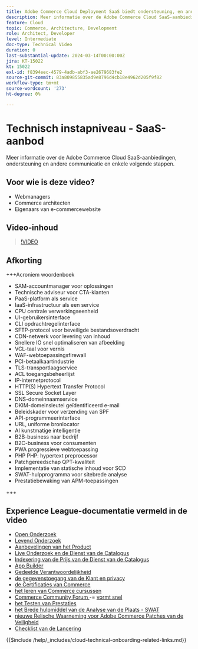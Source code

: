 ```yaml
---
title: Adobe Commerce Cloud Deployment SaaS biedt ondersteuning, en andere communicaties en enkele volgende stappen
description: Meer informatie over de Adobe Commerce Cloud SaaS-aanbiedingen, ondersteuning en andere communicatie en enkele volgende stappen.
feature: Cloud
topic: Commerce, Architecture, Development
role: Architect, Developer
level: Intermediate
doc-type: Technical Video
duration: 0
last-substantial-update: 2024-03-14T00:00:00Z
jira: KT-15022
kt: 15022
exl-id: f8394eec-4579-4adb-abf3-ae2679683fe2
source-git-commit: 83a809855835ad9e8796d4cb18e4962d205f9f82
workflow-type: tm+mt
source-wordcount: '273'
ht-degree: 0%

---
```


# Technisch instapniveau - SaaS-aanbod

Meer informatie over de Adobe Commerce Cloud SaaS-aanbiedingen, ondersteuning en andere communicatie en enkele volgende stappen.

## Voor wie is deze video?

- Webmanagers
- Commerce architecten
- Eigenaars van e-commercewebsite

## Video-inhoud

>[!VIDEO](https://video.tv.adobe.com/v/3427902?learn=on&enablevpops)

## Afkorting

+++Acroniem woordenboek

- SAM-accountmanager voor oplossingen
- Technische adviseur voor CTA-klanten
- PaaS-platform als service
- IaaS-infrastructuur als een service
- CPU centrale verwerkingseenheid
- UI-gebruikersinterface
- CLI opdrachtregelinterface
- SFTP-protocol voor beveiligde bestandsoverdracht
- CDN-netwerk voor levering van inhoud
- Snellere IO snel optimaliseren van afbeelding
- VCL-taal voor vernis
- WAF-webtoepassingsfirewall
- PCI-betaalkaartindustrie
- TLS-transportlaagservice
- ACL toegangsbeheerlijst
- IP-internetprotocol
- HTTP(S) Hypertext Transfer Protocol
- SSL Secure Socket Layer
- DNS-domeinnaamservice
- DKIM-domeinsleutel geïdentificeerd e-mail
- Beleidskader voor verzending van SPF
- API-programmeerinterface
- URL, uniforme bronlocator
- AI kunstmatige intelligentie
- B2B-business naar bedrijf
- B2C-business voor consumenten
- PWA progressieve webtoepassing
- PHP PHP: hypertext preprocessor
- Patchgereedschap QPT-kwaliteit
- Implementatie van statische inhoud voor SCD
- SWAT-hulpprogramma voor sitebrede analyse
- Prestatiebewaking van APM-toepassingen

+++

## Experience League-documentatie vermeld in de video

- [ Open Onderzoek ](https://experienceleague.adobe.com/docs/commerce-cloud-service/user-guide/configure/service/opensearch.html)
- [ Levend Onderzoek ](https://experienceleague.adobe.com/docs/commerce-merchant-services/live-search/overview.html)
- [ Aanbevelingen van het Product ](https://experienceleague.adobe.com/docs/commerce-merchant-services/product-recommendations/overview.html)
- [ Live Onderzoek en de Dienst van de Catalogus ](https://experienceleague.adobe.com/docs/events/adobe-developers-live-recordings/2023/nov2023/nov-commerce/commerce-search-and-catalog-service.html)
- [ Indexering van de Prijs van de Dienst van de Catalogus ](https://experienceleague.adobe.com/docs/commerce-merchant-services/price-indexer/price-indexing.html)
- [ App Builder ](https://experienceleague.adobe.com/docs/commerce-learn/tutorials/adobe-developer-app-builder/app-builder-technical-overview.html)
- [ Gedeelde Verantwoordelijkheid ](https://experienceleague.adobe.com/docs/commerce-operations/security-and-compliance/shared-responsibility.html)
- [ de gegevenstoegang van de Klant en privacy ](https://experienceleague.adobe.com/docs/commerce-knowledge-base/kb/announcements/commerce-announcements/adobe-support-customer-data-access-and-privacy.html)
- [ de Certificaties van Commerce ](https://experienceleague.adobe.com/docs/certification/program/technical-certifications/ac/ac-overview.html)
- [ het leren van Commerce cursussen ](https://learning.adobe.com/catalog.html?products=Commerce)
- [ Commerce Community Forum ](https://community.magento.com/)
-= [ vormt snel ](https://experienceleague.adobe.com/docs/commerce-cloud-service/user-guide/cdn/setup-fastly/fastly-configuration.html)
- [ het Testen van Prestaties ](https://experienceleague.adobe.com/en/docs/commerce-operations/implementation-playbook/best-practices/maintenance/backend-performance)
- [ het Brede hulpmiddel van de Analyse van de Plaats - SWAT ](https://experienceleague.adobe.com/docs/commerce-knowledge-base/kb/support-tools/site-wide-analysis-tool/swat-tool-overview.html?)
- [ nieuwe Relische Waarneming voor Adobe Commerce ](https://experienceleague.adobe.com/docs/commerce-operations/tools/observation-for-adobe-commerce/intro.html)
  [ Patches van de Veiligheid ](https://experienceleague.adobe.com/docs/commerce-operations/release/notes/security-patches/overview.html)
- [ Checklist van de Lancering ](https://experienceleague.adobe.com/docs/commerce-cloud-service/user-guide/launch/checklist.html)

{{$include /help/_includes/cloud-technical-onboarding-related-links.md}}
